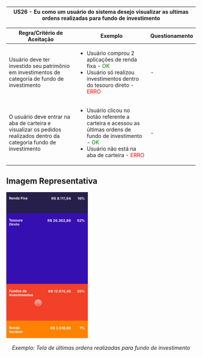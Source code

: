 <table>
    <thead>
        <tr>
            <th colspan="2" rowspan="2"> US26 - Eu como um usuário do sistema desejo visualizar as ultimas ordens realizadas para fundo de investimento</th>
        </tr>        
    </thead>
</table>

<table>
    <thead>
        <tr>
            <th>Regra/Critério de Aceitação</th>
            <th>Exemplo</th>
            <th>Questionamento</th>
        </tr>        
    </thead>
    <tbody>
        <tr>
            <td>Usuário deve ter investido seu patrimônio em investimentos de categoria de fundo de investimento</td>
            <td>
                <ul>
                    <li>Usuário comprou 2 aplicações de renda fixa - <span style="color:green">OK</span></li>
                    <li>Usuário só realizou investimentos dentro do tesouro direto - <span style="color:red">ERRO</span></li>
                </ul>
            </td>
            <td> - </td>
        </tr>
        <tr>
            <td>O usuário deve entrar na aba de carteira e visualizar os pedidos realizados dentro da categoria fundo de investimento</td>
            <td>
                <ul>
                    <li>Usuário clicou no botão referente a carteira e acessou as últimas ordens de fundo de investimento - <span style="color:green">OK</span></li>
                    <li>Usuário não está na aba de carteira - <span style="color:red">ERRO</span></li>
                </ul>
            </td>
            <td> - </td>
        </tr>
    </tbody>
</table>

## **Imagem Representativa**
![US01](../../../img/tt1.png)
<p align="center"><i>Exemplo: Tela de últimas ordens realizadas para fundo de investimento</i></p>